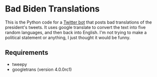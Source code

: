 # Bad Biden Translations
This is the Python code for a [Twitter bot](https://twitter.com/badbidentrans) that posts bad translations of the president's tweets. It uses google translate to convert the text into five random languages, and then back into English. I'm not trying to make a political statement or anything, I just thought it would be funny.

## Requirements
* tweepy
* googletrans (version 4.0.0rc1)
